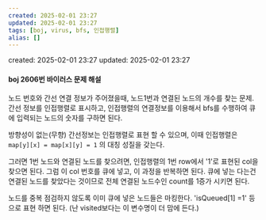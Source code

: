 ```yaml
---
created: 2025-02-01 23:27
updated: 2025-02-01 23:27
tags: [boj, virus, bfs, 인접행렬]
alias: []
---
```


created: 2025-02-01 23:27
updated: 2025-02-01 23:27

#### boj 2606번 바이러스 문제 해설

노드 번호와 간선 연결 정보가 주어졌을때, 노드1번과 연결된 노드의 개수를 찾는 문제.
간선 정보를 인접행렬로 표시하고, 인접행렬의 연결정보를 이용해서 bfs를 수행하여 큐에 입력되는 노드의 숫자를 구하면 된다.

방향성이 없는(무향) 간선정보는 인접행렬로 표현 할 수 있으며,
이때 인접행렬은 `map[y][x] = map[x][y] = 1` 의 대칭 성질을 갖는다.

그러면 1번 노드와 연결된 노드를 찾으려면, 
인접행렬의 1번 row에서 '1'로 표현된 col을 찾으면 된다.
그럼 이 col 번호를 큐에 넣고, 이 과정을 반복하면 된다.
큐에 넣는 다는건 연결된 노드를 찾았다는 것이므로 전체 연결된 노드수인 count를 1증가 시키면 된다.

노드를 중복 점검하지 않도록 이미 큐에 넣은 노드들은 마킹한다.
'isQueued[1] =1' 등으로 표현 하면 된다. (난 visited보다는 이 변수명이 더 맘에 든다.)


